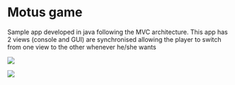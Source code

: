 # Motus game

Sample app developed in java following the MVC architecture. This app has 2 views (console and GUI) are synchronised allowing the player to switch from one view to the other whenever he/she wants

![](https://user-images.githubusercontent.com/52448401/111212164-8e79bf00-85cf-11eb-946b-1703a65a2b4a.png)

![](https://user-images.githubusercontent.com/52448401/111212278-b36e3200-85cf-11eb-8676-46c79b63d154.png)
